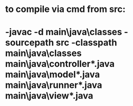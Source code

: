# to compile via cmd from src:
# -javac -d main\java\classes -sourcepath src -classpath main\java\classes main\java\controller\*.java main\java\model\*.java main\java\runner\*.java main\java\view\*.java
